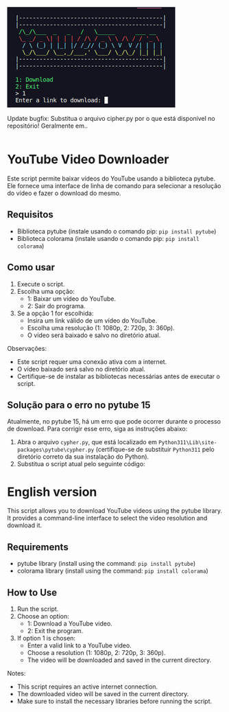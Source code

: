 

<img src="https://raw.githubusercontent.com/guedes2142/YouDown/main/Screenshot%20from%202023-05-17%2001-11-02.png" alt="">

Update bugfix:
Substitua o arquivo cipher.py por o que está disponível no repositório!
Geralmente em..
```.local/lib/python3.10/site-packages/pytube/cypher.py
```
# YouTube Video Downloader

Este script permite baixar vídeos do YouTube usando a biblioteca pytube. Ele fornece uma interface de linha de comando para selecionar a resolução do vídeo e fazer o download do mesmo.

## Requisitos

- Biblioteca pytube (instale usando o comando pip: `pip install pytube`)
- Biblioteca colorama (instale usando o comando pip: `pip install colorama`)

## Como usar

1. Execute o script.
2. Escolha uma opção:
    - 1: Baixar um vídeo do YouTube.
    - 2: Sair do programa.
3. Se a opção 1 for escolhida:
    - Insira um link válido de um vídeo do YouTube.
    - Escolha uma resolução (1: 1080p, 2: 720p, 3: 360p).
    - O vídeo será baixado e salvo no diretório atual.

Observações:
- Este script requer uma conexão ativa com a internet.
- O vídeo baixado será salvo no diretório atual.
- Certifique-se de instalar as bibliotecas necessárias antes de executar o script.

## Solução para o erro no pytube 15

Atualmente, no pytube 15, há um erro que pode ocorrer durante o processo de download. Para corrigir esse erro, siga as instruções abaixo:

1. Abra o arquivo `cypher.py`, que está localizado em `Python311\Lib\site-packages\pytube\cypher.py` (certifique-se de substituir `Python311` pelo diretório correto da sua instalação do Python).
2. Substitua o script atual pelo seguinte código:


# English version

This script allows you to download YouTube videos using the pytube library. It provides a command-line interface to select the video resolution and download it.

## Requirements

- pytube library (install using the command: `pip install pytube`)
- colorama library (install using the command: `pip install colorama`)

## How to Use

1. Run the script.
2. Choose an option:
    - 1: Download a YouTube video.
    - 2: Exit the program.
3. If option 1 is chosen:
    - Enter a valid link to a YouTube video.
    - Choose a resolution (1: 1080p, 2: 720p, 3: 360p).
    - The video will be downloaded and saved in the current directory.

Notes:
- This script requires an active internet connection.
- The downloaded video will be saved in the current directory.
- Make sure to install the necessary libraries before running the script.


